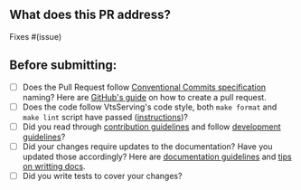 ## What does this PR address?

<!--
Thanks for sending a pull request!

Congrats for making it this far! Here's a 🍱 for you. There are still a few steps ahead.

Please make sure to read the contribution guidelines, then fill out the blanks below before requesting a code review.

Name your Pull Request with one of the following prefixes, e.g. "feat: add support for PyTorch", to indicate the type of changes proposed. This is based on the [Conventional Commits specification](https://www.conventionalcommits.org/en/v1.0.0/#summary).
  - feat: (new feature for the user, not a new feature for build script)
  - fix: (bug fix for the user, not a fix to a build script)
  - docs: (changes to the documentation)
  - style: (formatting, missing semicolons, etc; no production code change)
  - refactor: (refactoring production code, eg. renaming a variable)
  - perf: (code changes that improve performance)
  - test: (adding missing tests, refactoring tests; no production code change)
  - chore: (updating grunt tasks etc; no production code change)
  - build: (changes that affect the build system or external dependencies)
  - ci: (changes to configuration files and scripts)
  - revert: (reverts a previous commit)

Describe your changes in detail. Attach screenshots here if appropriate.

Once you're done with this, someone from VtsServing team or community member will help review your PR (see "Who can help review?" section for potential reviewers.). If no one has reviewed your PR after a week have passed, don't hesitate to post a new comment and ping @-the same person. Notifications sometimes get lost 🥲.
-->

<!-- Remove if not applicable -->

Fixes #(issue)

## Before submitting:

<!--- Go over all the following points, and put an `x` in all the boxes that apply. -->
<!--- If you're unsure about any of these, don't hesitate to ask. We're here to help! -->
<!--- If you plan to update documentation or tests in follow-up, please note -->

- [ ] Does the Pull Request follow [Conventional Commits specification](https://www.conventionalcommits.org/en/v1.0.0/#summary) naming? Here are [GitHub's
      guide](https://docs.github.com/en/pull-requests/collaborating-with-pull-requests/proposing-changes-to-your-work-with-pull-requests/creating-a-pull-request) on how to create a pull request.
- [ ] Does the code follow VtsServing's code style, both `make format` and `make lint` script have passed ([instructions](https://github.com/vtsserving/VtsServing/blob/main/DEVELOPMENT.md#style-check-auto-formatting-type-checking))?
- [ ] Did you read through [contribution guidelines](https://github.com/vtsserving/VtsServing/blob/main/CONTRIBUTING.md#ways-to-contribute) and follow [development guidelines](https://github.com/vtsserving/VtsServing/blob/main/DEVELOPMENT.md#start-developing)?
- [ ] Did your changes require updates to the documentation? Have you updated
      those accordingly? Here are [documentation guidelines](https://github.com/vtsserving/VtsServing/tree/main/docs) and [tips on writting docs](https://github.com/vtsserving/VtsServing/tree/main/docs#writing-documentation).
- [ ] Did you write tests to cover your changes?
